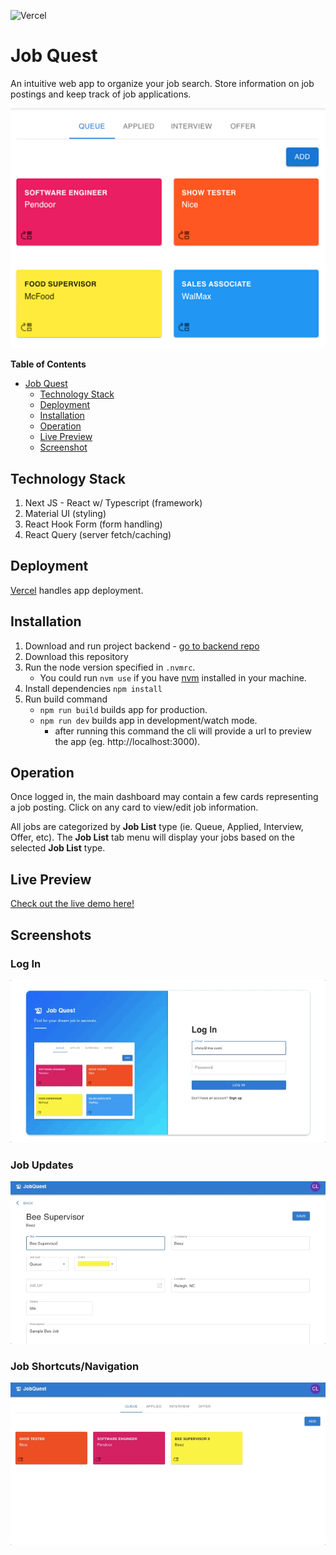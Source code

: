 ![Vercel](https://vercelbadge.vercel.app/api/chrislemus/job-quest)

# Job Quest

An intuitive web app to organize your job search. Store information on job postings and keep track of job applications.

![user-log-in](/readme-assets/app-previews/dashboard.png)

**Table of Contents**

- [Job Quest](#job-quest)
  - [Technology Stack](#technology-stack)
  - [Deployment](#deployment)
  - [Installation](#installation)
  - [Operation](#operation)
  - [Live Preview](#live-preview)
  - [Screenshot](#screenshots)

## Technology Stack

1. Next JS - React w/ Typescript (framework)
2. Material UI (styling)
3. React Hook Form (form handling)
4. React Query (server fetch/caching)

## Deployment

[Vercel](https://vercel.com/) handles app deployment.

## Installation

1. Download and run project backend - [go to backend repo](https://github.com/chrislemus/job-quest-api)
2. Download this repository
3. Run the node version specified in `.nvmrc`.
   - You could run `nvm use` if you have [nvm](https://github.com/nvm-sh/nvm) installed in your machine.
4. Install dependencies `npm install`
5. Run build command
   - `npm run build` builds app for production.
   - `npm run dev` builds app in development/watch mode.
     - after running this command the cli will provide a url to preview the app (eg. http://localhost:3000).

## Operation

Once logged in, the main dashboard may contain a few cards representing a job posting. Click on any card to view/edit job information.

All jobs are categorized by **Job List** type (ie. Queue, Applied, Interview, Offer, etc). The **Job List** tab menu will display your jobs based on the selected **Job List** type.

## Live Preview

[Check out the live demo here!](http://localhost:3002/projects/8/demo)

## Screenshots

### Log In

![user-log-in](/readme-assets/app-previews/login.gif)

### Job Updates

![user-log-in](/readme-assets/app-previews/job-updates.gif)

### Job Shortcuts/Navigation

![user-log-in](/readme-assets/app-previews/job-shortcuts-navigation.gif)
